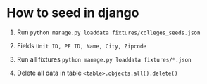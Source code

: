 # How to seed in django 

1. Run
    `python manage.py loaddata fixtures/colleges_seeds.json`

2. Fields
    `Unit ID, PE ID, Name, City, Zipcode`

3. Run all fixtures
   `python manage.py loaddata fixtures/*.json`

3. Delete all data in table
   `<table>.objects.all().delete()`